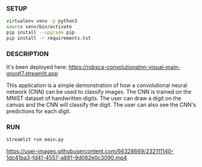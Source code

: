 
### SETUP

```bash
virtualenv venv -p python3
source venv/bin/activate
pip install --upgrade pip
pip install -r requirements.txt
```

### DESCRIPTION
It's been deployed here: https://robsca-convolutionalnn-visual-main-qnoqf7.streamlit.app

This application is a simple demonstration of how a convolutional neural network (CNN) can be used to classify images. The CNN is trained on the MNIST dataset of handwritten digits. The user can draw a digit on the canvas and the CNN will classify the digit. The user can also see the CNN's predictions for each digit.

### RUN
```bash
streamlit run main.py
```


https://user-images.githubusercontent.com/66328669/232111140-1dc41ba3-fd41-4557-a891-9d082e0c3090.mp4



